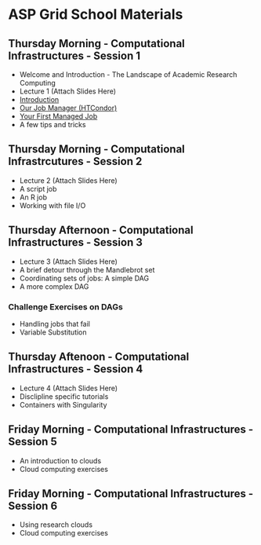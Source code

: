 # ASP Grid School Materials

## Thursday Morning - Computational Infrastructures - Session 1

   * Welcome and Introduction - The Landscape of Academic Research Computing
   * Lecture 1 (Attach Slides Here)
   * [Introduction](https://github.com/opensciencegrid/dosar/blob/master/docs/Materials/01-Introduction.md) 
   * [Our Job Manager (HTCondor)](https://github.com/opensciencegrid/dosar/blob/master/docs/Materials/02-OurJobManager.md)
   * [Your First Managed Job](https://github.com/opensciencegrid/dosar/blob/master/docs/Materials/03-FirstManagedJob.md)
   * A few tips and tricks
   
## Thursday Morning - Computational Infrastrcutures - Session 2

   * Lecture 2 (Attach Slides Here)
   * A script job
   * An R job
   * Working with file I/O
   
## Thursday Afternoon - Computational Infrastructures - Session 3

   * Lecture 3 (Attach Slides Here)
   * A brief detour through the Mandlebrot set
   * Coordinating sets of jobs: A simple DAG
   * A more complex DAG
   
### Challenge Exercises on DAGs

   * Handling jobs that fail
   * Variable Substitution
   
## Thursday Aftenoon - Computational Infrastructures - Session 4

   * Lecture 4 (Attach Slides Here)
   * Disclipline specific tutorials
   * Containers with Singularity
   
## Friday Morning - Computational Infrastructures - Session 5
   * An introduction to clouds
   * Cloud computing exercises
   
## Friday Morning - Computational Infrastructures - Session 6
   * Using research clouds
   * Cloud computing exercises
